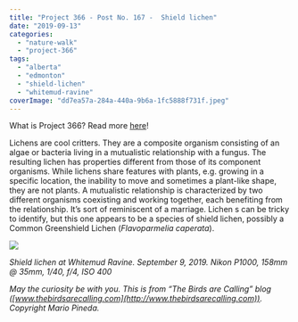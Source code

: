 ```yaml
---
title: "Project 366 - Post No. 167 -  Shield lichen"
date: "2019-09-13"
categories: 
  - "nature-walk"
  - "project-366"
tags: 
  - "alberta"
  - "edmonton"
  - "shield-lichen"
  - "whitemud-ravine"
coverImage: "dd7ea57a-284a-440a-9b6a-1fc5888f731f.jpeg"
---
```


What is Project 366? Read more [here](https://thebirdsarecalling.com/2019/03/29/project-366/)!

Lichens are cool critters. They are a composite organism consisting of an algae or bacteria living in a mutualistic relationship with a fungus. The resulting lichen has properties different from those of its component organisms. While lichens share features with plants, e.g. growing in a specific location, the inability to move and sometimes a plant-like shape, they are not plants. A mutualistic relationship is characterized by two different organisms coexisting and working together, each benefiting from the relationship. It’s sort of reminiscent of a marriage. Lichen s can be tricky to identify, but this one appears to be a species of shield lichen, possibly a Common Greenshield Lichen (_Flavoparmelia caperata_).

![](https://thebirdsarecallingandimustgo.files.wordpress.com/2019/09/dd7ea57a-284a-440a-9b6a-1fc5888f731f.jpeg?w=1024)

_Shield lichen at Whitemud Ravine. September 9, 2019. Nikon P1000, 158mm @ 35mm, 1/40, f/4, ISO 400_

_May the curiosity be with you. This is from “The Birds are Calling” blog ([www.thebirdsarecalling.com](http://www.thebirdsarecalling.com)). Copyright Mario Pineda._
